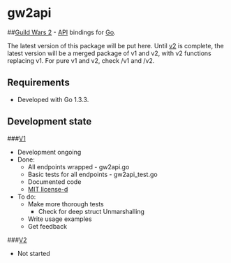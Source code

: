 # gw2api

##[Guild Wars 2](https://www.guildwars2.com/en-gb/) - [API](http://wiki.guildwars2.com/wiki/API:Main) bindings for [Go](http://golang.org/).

The latest version of this package will be put here. 
Until [v2](http://wiki.guildwars2.com/wiki/API:2) is complete, 
the latest version will be a merged package of v1 and v2, 
with v2 functions replacing v1. For pure v1 and v2, check /v1 and /v2.

## Requirements

* Developed with Go 1.3.3. 

## Development state

###[V1](http://wiki.guildwars2.com/wiki/API:1)

* Development ongoing
* Done:
  * All endpoints wrapped - gw2api.go
  * Basic tests for all endpoints - gw2api_test.go
  * Documented code
  * [MIT license-d](https://github.com/yasvisu/gw2api/blob/master/LICENSE)
* To do:
  * Make more thorough tests
    * Check for deep struct Unmarshalling
  * Write usage examples
  * Get feedback

###[V2](http://wiki.guildwars2.com/wiki/API:2)

* Not started



